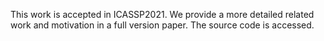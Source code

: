 This work is accepted in ICASSP2021. 
We provide a more detailed related work and motivation in a full version paper.
The source code is accessed.
